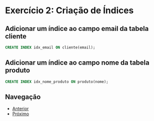 # Exercício 2: Criação de Índices

## Adicionar um índice ao campo email da tabela cliente
```sql
CREATE INDEX idx_email ON cliente(email);
```
## Adicionar um índice ao campo nome da tabela produto
```sql
CREATE INDEX idx_nome_produto ON produto(nome);
```

## Navegação
- [Anterior](03-exercicios-criar-tabela.md)
- [Próximo](05-exercicios-alterando-tabelas.md)
